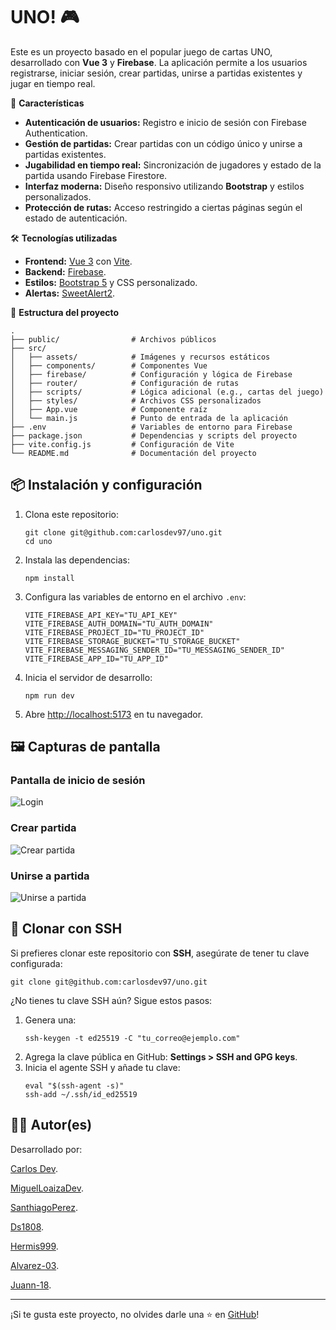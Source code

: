 
<h1>UNO! 🎮</h1>
<p>
  Este es un proyecto basado en el popular juego de cartas UNO, desarrollado con <strong>Vue 3</strong> y <strong>Firebase</strong>. 
  La aplicación permite a los usuarios registrarse, iniciar sesión, crear partidas, unirse a partidas existentes y jugar en tiempo real.
</p>

<div class="icon-title">🚀 <strong>Características</strong></div>
<ul>
  <li><strong>Autenticación de usuarios:</strong> Registro e inicio de sesión con Firebase Authentication.</li>
  <li><strong>Gestión de partidas:</strong> Crear partidas con un código único y unirse a partidas existentes.</li>
  <li><strong>Jugabilidad en tiempo real:</strong> Sincronización de jugadores y estado de la partida usando Firebase Firestore.</li>
  <li><strong>Interfaz moderna:</strong> Diseño responsivo utilizando <strong>Bootstrap</strong> y estilos personalizados.</li>
  <li><strong>Protección de rutas:</strong> Acceso restringido a ciertas páginas según el estado de autenticación.</li>
</ul>

<div class="icon-title">🛠️ <strong>Tecnologías utilizadas</strong></div>
<ul>
  <li><strong>Frontend:</strong> <a href="https://vuejs.org/">Vue 3</a> con <a href="https://vitejs.dev/">Vite</a>.</li>
  <li><strong>Backend:</strong> <a href="https://firebase.google.com/">Firebase</a>.</li>
  <li><strong>Estilos:</strong> <a href="https://getbootstrap.com/">Bootstrap 5</a> y CSS personalizado.</li>
  <li><strong>Alertas:</strong> <a href="https://sweetalert2.github.io/">SweetAlert2</a>.</li>
</ul>

<div class="icon-title">📂 <strong>Estructura del proyecto</strong></div>

<pre><code>.
├── public/                # Archivos públicos
├── src/
│   ├── assets/            # Imágenes y recursos estáticos
│   ├── components/        # Componentes Vue
│   ├── firebase/          # Configuración y lógica de Firebase
│   ├── router/            # Configuración de rutas
│   ├── scripts/           # Lógica adicional (e.g., cartas del juego)
│   ├── styles/            # Archivos CSS personalizados
│   ├── App.vue            # Componente raíz
│   └── main.js            # Punto de entrada de la aplicación
├── .env                   # Variables de entorno para Firebase
├── package.json           # Dependencias y scripts del proyecto
├── vite.config.js         # Configuración de Vite
└── README.md              # Documentación del proyecto
</code></pre>

<h2>📦 Instalación y configuración</h2>
<ol>
  <li>Clona este repositorio:
    <pre><code>git clone git@github.com:carlosdev97/uno.git
cd uno</code></pre>
  </li>
  <li>Instala las dependencias:
    <pre><code>npm install</code></pre>
  </li>
  <li>Configura las variables de entorno en el archivo <code>.env</code>:
    <pre><code>VITE_FIREBASE_API_KEY="TU_API_KEY"
VITE_FIREBASE_AUTH_DOMAIN="TU_AUTH_DOMAIN"
VITE_FIREBASE_PROJECT_ID="TU_PROJECT_ID"
VITE_FIREBASE_STORAGE_BUCKET="TU_STORAGE_BUCKET"
VITE_FIREBASE_MESSAGING_SENDER_ID="TU_MESSAGING_SENDER_ID"
VITE_FIREBASE_APP_ID="TU_APP_ID"</code></pre>
  </li>
  <li>Inicia el servidor de desarrollo:
    <pre><code>npm run dev</code></pre>
  </li>
  <li>Abre <a href="http://localhost:5173">http://localhost:5173</a> en tu navegador.</li>
</ol>

<h2>🖼️ Capturas de pantalla</h2>

<h3>Pantalla de inicio de sesión</h3>
<img src="https://via.placeholder.com/800x400?text=Captura+de+Inicio+de+Sesión" alt="Login">

<h3>Crear partida</h3>
<img src="https://via.placeholder.com/800x400?text=Captura+de+Crear+Partida" alt="Crear partida">

<h3>Unirse a partida</h3>
<img src="https://via.placeholder.com/800x400?text=Captura+de+Unirse+a+Partida" alt="Unirse a partida">

<h2>🔐 Clonar con SSH</h2>
<p>Si prefieres clonar este repositorio con <strong>SSH</strong>, asegúrate de tener tu clave configurada:</p>
<pre><code>git clone git@github.com:carlosdev97/uno.git</code></pre>

<p>¿No tienes tu clave SSH aún? Sigue estos pasos:</p>
<ol>
  <li>Genera una:
    <pre><code>ssh-keygen -t ed25519 -C "tu_correo@ejemplo.com"</code></pre>
  </li>
  <li>Agrega la clave pública en GitHub: <strong>Settings > SSH and GPG keys</strong>.</li>
  <li>Inicia el agente SSH y añade tu clave:
    <pre><code>eval "$(ssh-agent -s)"
ssh-add ~/.ssh/id_ed25519</code></pre>
  </li>
</ol>

<h2>👨‍💻 Autor(es)</h2>
<p>Desarrollado por:</p> <a href="https://github.com/carlosdev97">Carlos Dev</a>.
<p><a href="https://github.com/MiguelLoaizaDev">MiguelLoaizaDev</a>.</p>
<p><a href="https://github.com/SanthiagoPerez">SanthiagoPerez</a>.</p>
<p><a href="https://github.com/Ds1808">Ds1808</a>.</p>
<p><a href="https://github.com/Hermis999">Hermis999</a>.</p>
<p><a href="https://github.com/Alvarez-03">Alvarez-03</a>.</p>
<p><a href="https://github.com/Juann-18">Juann-18</a>.</p>

<hr>
<p>¡Si te gusta este proyecto, no olvides darle una ⭐ en <a href="https://github.com/carlosdev97/uno">GitHub</a>!</p>

</body>
</html>

